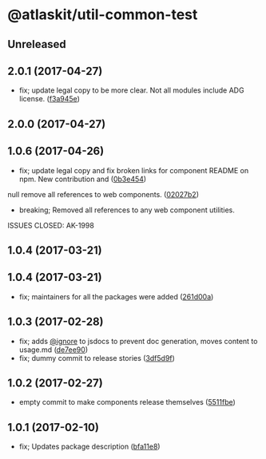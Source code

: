 # @atlaskit/util-common-test

## Unreleased

## 2.0.1 (2017-04-27)


* fix; update legal copy to be more clear. Not all modules include ADG license. ([f3a945e](https://bitbucket.org/atlassian/atlaskit/commits/f3a945e))

## 2.0.0 (2017-04-27)

## 1.0.6 (2017-04-26)


* fix; update legal copy and fix broken links for component README on npm. New contribution and ([0b3e454](https://bitbucket.org/atlassian/atlaskit/commits/0b3e454))


null remove all references to web components. ([02027b2](https://bitbucket.org/atlassian/atlaskit/commits/02027b2))


* breaking; Removed all references to any web component utilities.

ISSUES CLOSED: AK-1998

## 1.0.4 (2017-03-21)

## 1.0.4 (2017-03-21)


* fix; maintainers for all the packages were added ([261d00a](https://bitbucket.org/atlassian/atlaskit/commits/261d00a))

## 1.0.3 (2017-02-28)


* fix; adds [@ignore](https://github.com/ignore) to jsdocs to prevent doc generation, moves content to usage.md ([de7ee90](https://bitbucket.org/atlassian/atlaskit/commits/de7ee90))
* fix; dummy commit to release stories ([3df5d9f](https://bitbucket.org/atlassian/atlaskit/commits/3df5d9f))

## 1.0.2 (2017-02-27)


* empty commit to make components release themselves ([5511fbe](https://bitbucket.org/atlassian/atlaskit/commits/5511fbe))

## 1.0.1 (2017-02-10)


* fix; Updates package description ([bfa11e8](https://bitbucket.org/atlassian/atlaskit/commits/bfa11e8))
